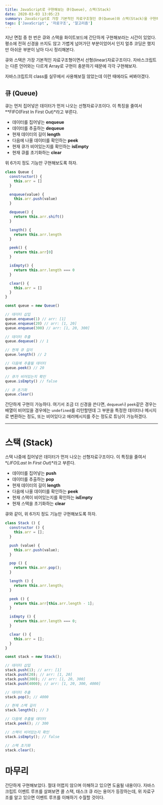 ```yaml
---
title: JavaScript로 구현해보는 큐(Queue), 스택(Stack)
date: 2020-03-03 13:05:23
summary: JavaScript로 가장 기본적인 자료구조형인 큐(Queue)와 스택(Stack)을 구현해보자
tags: ['JavaScript', '자료구조', '알고리즘']
---
```


지난 면접 중 한 번은 큐와 스택을 화이트보드에 간단하게 구현해보라는 시간이 있었다.
평소에 전혀 신경을 쓰지도 않고 가볍게 넘어가던 부분이었어서 인지 얼추 코딩은 했지만 아쉬운 부분이 남아 다시 정리해본다.

큐와 스택은 가장 기본적인 자료구조형이면서 선형(linear)자료구조이다. 자바스크립트는 다른 언어와는 다르게 Array로 구현이 충분하기 때문에 각각 구현해보자.

자바스크립트의 class를 실무에서 사용해보질 않았는데 이런 때에라도 써봐야겠다.

## 큐 (Queue)

큐는 먼저 집어넣은 데이터가 먼저 나오는 선형자료구조이다. 이 특징을 줄여서 \**FIFO(First In First Out)*라고 부른다.

- 데이터를 집어넣는 **enqueue**
- 데이터를 추출하는 **dequeue**
- 현재 데이터의 길이 **length**
- 다음에 나올 데이터를 확인하는 **peek**
- 현재 큐가 비어있는지를 확인하는 **isEmpty**
- 현재 큐를 초기화하는 **clear**

위 6가지 정도 기능만 구현해보도록 하자.

```javascript
class Queue {
  constructor() {
    this.arr = []
  }

  enqueue(value) {
    this.arr.push(value)
  }

  dequeue() {
    return this.arr.shift()
  }

  length() {
    return this.arr.length
  }

  peek() {
    return this.arr[0]
  }

  isEmpty() {
    return this.arr.length === 0
  }

  clear() {
    this.arr = []
  }
}

const queue = new Queue()

// 데이터 삽입
queue.enqueue(1) // arr: [1]
queue.enqueue(20) // arr: [1, 20]
queue.enqueue(300) // arr: [1, 20, 300]

// 데이터 추출
queue.dequeue() // 1

// 현재 큐 길이
queue.length() // 2

// 다음에 추출될 데이터
queue.peek() // 20

// 큐가 비어있는지 확인
queue.isEmpty() // false

// 큐 초기화
queue.clear()
```

간단하게 구현이 가능하다. 여기서 조금 더 신경을 쓴다면, `dequeue`나 `peek`같은 경우는 배열이 비어있을 경우에는 `undefined`를 리턴할텐데 그 부분을 특정한 데이터나 메시지로 변환하는 정도, 또는 비어있다고 에러메시지를 주는 정도로 튜닝이 가능하겠다.

---

# 스택 (Stack)

스택 나중에 집어넣은 데이터가 먼저 나오는 선형자료구조이다.
이 특징을 줄여서 \*_LIFO(Last In First Out_)\*라고 부른다.

- 데이터를 집어넣는 **push**
- 데이터를 추출하는 **pop**
- 현재 데이터의 길이 **length**
- 다음에 나올 데이터를 확인하는 **peek**
- 현재 스택이 비어있는지를 확인하는 **isEmpty**
- 현재 스택을 초기화하는 **clear**

큐와 같이, 위 6가지 정도 기능만 구현해보도록 하자.

```javascript
class Stack () {
  constructor () {
    this.arr = [];
  }

  push (value) {
    this.arr.push(value);
  }

  pop () {
    return this.arr.pop();
  }

  length () {
    return this.arr.length;
  }

  peek () {
    return this.arr[this.arr.length - 1];
  }

  isEmpty () {
    return this.arr.length === 0;
  }

  clear () {
    this.arr = [];
  }
}

const stack = new Stack();

// 데이터 삽입
stack.push(1); // arr: [1]
stack.push(20); // arr: [1, 20]
stack.push(300); // arr: [1, 20, 300]
stack.push(4000); // arr: [1, 20, 300, 4000]

// 데이터 추출
stack.pop(); // 4000

// 현재 스택 길이
stack.length(); // 3

// 다음에 추출될 데이터
stack.peek(); // 300

// 스택이 비어있는지 확인
stack.isEmpty(); // false

// 스택 초기화
stack.clear();
```

# 마무리

간단하게 구현해보았다. 절대 어렵지 않으며 이해하고 있으면 도움될 내용이다. 자바스크립트 이벤트 루프를 살펴보면 콜 스택, 태스크 큐 라는 용어가 등장하는데, 위 자료구조를 알고 있으면 이벤트 루프를 이해하기 수월할 것이다.
